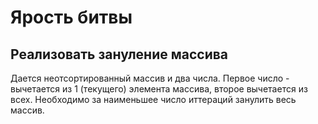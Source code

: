# Ярость битвы

## Реализовать зануление массива

Дается неотсортированный массив и два числа. Первое число - вычетается из 1 (текущего) элемента массива, второе вычетается из всех. Необходимо за наименьшее число иттераций занулить весь массив.
